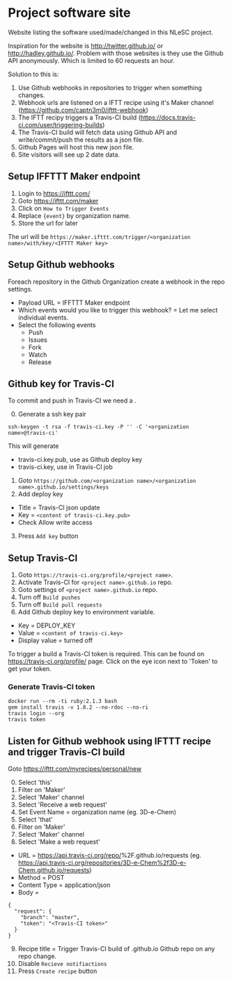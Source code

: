 # Project software site

Website listing the software used/made/changed in this NLeSC project.

Inspiration for the website is http://twitter.github.io/ or http://hadley.github.io/.
Problem with those websites is they use the Github API anonymously.  Which is limited to 60 requests an hour.

Solution to this is:

1. Use Github webhooks in repositories to trigger when something changes.
2. Webhook urls are listened on a IFTT recipe using it's Maker channel (https://github.com/captn3m0/ifttt-webhook)
3. The IFTT recipy triggers a Travis-CI build (https://docs.travis-ci.com/user/triggering-builds)
4. The Travis-CI build will fetch data using Github API and write/commit/push the results as a json file.
5. Github Pages will host this new json file.
6. Site visitors will see up 2 date data.

## Setup IFFTTT Maker endpoint

1. Login to https://ifttt.com/
2. Goto https://ifttt.com/maker
3. Click on `How to Trigger Events`
4. Replace `{event}` by organization name.
5. Store the url for later

The url will be `https://maker.ifttt.com/trigger/<organization name>/with/key/<IFTTT Maker key>`

## Setup Github webhooks

Foreach repository in the Github Organization create a webhook in the repo settings.

* Payload URL = IFFTTT Maker endpoint
* Which events would you like to trigger this webhook? = Let me select individual events.
* Select the following events
  * Push
  * Issues
  * Fork
  * Watch
  * Release

## Github key for Travis-CI

To commit and push in Travis-CI we need a .

0. Generate a ssh key pair

```
ssh-keygen -t rsa -f travis-ci.key -P '' -C '<organization name>@travis-ci'
```

This will generate
* travis-ci.key.pub, use as Github deploy key
* travis-ci.key, use in Travis-CI job

1. Goto `https://github.com/<organization name>/<organization name>.github.io/settings/keys`
2. Add deploy key

  * Title = Travis-CI json update
  * Key = `<content of travis-ci.key.pub>`
  * Check Allow write access

3. Press `Add key` button

## Setup Travis-CI

1. Goto `https://travis-ci.org/profile/<project name>`.
2. Activate Travis-CI for `<project name>.github.io` repo.
3. Goto settings of `<project name>.github.io` repo.
4. Turn off `Build pushes`
5. Turn off `Build pull requests`
6. Add Github deploy key to environment variable.
  * Key = DEPLOY_KEY
  * Value = `<content of travis-ci.key>`
  * Display value = turned off

To trigger a build a Travis-CI token is required.
This can be found on https://travis-ci.org/profile/ page.
Click on the eye icon next to 'Token' to get your token.

###  Generate Travis-CI token
```
docker run --rm -ti ruby:2.1.3 bash
gem install travis -v 1.8.2 --no-rdoc --no-ri
travis login --org
travis token
```

## Listen for Github webhook using IFTTT recipe and trigger Travis-CI build

Goto https://ifttt.com/myrecipes/personal/new

0. Select 'this'
1. Filter on 'Maker'
2. Select 'Maker' channel
2. Select 'Receive a web request'
4. Set Event Name = organization name (eg. 3D-e-Chem)
5. Select 'that'
6. Filter on 'Maker'
7. Select 'Maker' channel
8. Select 'Make a web request'

  * URL =  https://api.travis-ci.org/repo/<organization name>%2F<organization name>.github.io/requests (eg. https://api.travis-ci.org/repositories/3D-e-Chem%2f3D-e-Chem.github.io/requests)
  * Method = POST
  * Content Type = application/json
  * Body =

```
{
  "request": {
    "branch": "master",
    "token": "<Travis-CI token>"
  }
}
```  

9. Recipe title = Trigger Travis-CI build of <organization name>.github.io Github repo on any <organization name> repo change.
10. Disable `Recieve notifiactions`
11. Press `Create recipe` button
